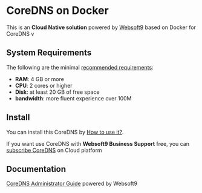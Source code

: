 # CoreDNS on Docker  

This is an **Cloud Native solution** powered by [Websoft9](https://www.websoft9.com) based on Docker for CoreDNS v

## System Requirements

The following are the minimal [recommended requirements](https://github.com/onlyoffice/docker#recommended-system-requirements):

* **RAM**: 4 GB or more
* **CPU**: 2 cores or higher
* **Disk**: at least 20 GB of free space
* **bandwidth**: more fluent experience over 100M  

## Install

You can install this CoreDNS by [How to use it?](https://github.com/Websoft9/docker-library#how-to-use-it).   

If you want use CoreDNS with **Websoft9 Business Support** free, you can [subscribe CoreDNS](https://www.websoft9.com/apps) on Cloud platform

## Documentation

[CoreDNS Administrator Guide](https://support.websoft9.com/docs/coredns) powered by Websoft9
